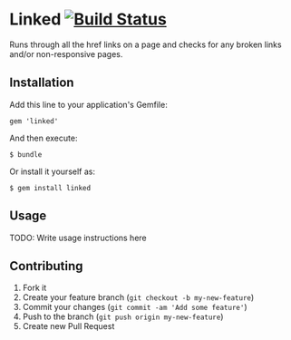 Linked [![Build Status](https://secure.travis-ci.org/superhighfives/linked.png)](http://travis-ci.org/superhighfives/linked)
======

Runs through all the href links on a page and checks for any broken links and/or non-responsive pages.

## Installation

Add this line to your application's Gemfile:

    gem 'linked'

And then execute:

    $ bundle

Or install it yourself as:

    $ gem install linked

## Usage

TODO: Write usage instructions here

## Contributing

1. Fork it
2. Create your feature branch (`git checkout -b my-new-feature`)
3. Commit your changes (`git commit -am 'Add some feature'`)
4. Push to the branch (`git push origin my-new-feature`)
5. Create new Pull Request
